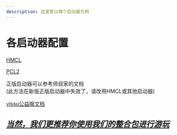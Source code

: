 ```yaml
---
description: 这里暂以两个启动器为例
---
```


# 各启动器配置

[HMCL](./hmcl-qi-dong-qi.md)  

[PCL2](./pcl-qi-dong-qi.md)


正版启动器可以参考师叔家的文档  
(此方法在新版正版启动器中失效了，请改用HMCL或其他启动器)

[vlssu公益服文档](https://docs.vlssu.com/mcserver/tutorials/configuring-client/minecraft-launcher)  

## *<u>当然，我们更推荐你使用我们的整合包进行游玩</u>*
